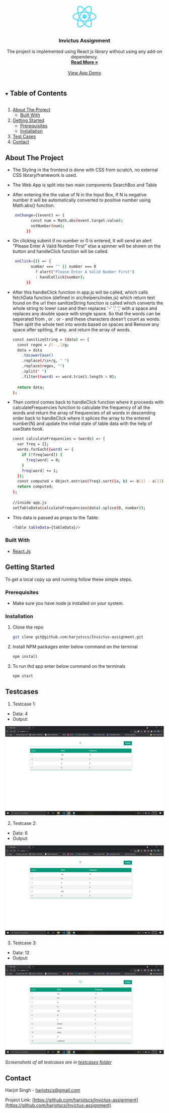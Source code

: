 <p align="center">
  <a href="https://github.com/harjotscs/Invictus-assignment">
    <img src="public\logo512.png" alt="Logo" width="80" height="80">
  </a>

  <h3 align="center">Invictus Assignment</h3>

  <p align="center">
    The project is implemented using React js library without using any add-on dependency.
    <br />
    <a href="#about-the-project"><strong>Read More »</strong></a>
    <br />
    <br />
    <a href="https://harjot-invictus.netlify.app/">View App Demo</a>
  </p>
</p>

<!-- TABLE OF CONTENTS -->
<details open="open">
  <summary><h2 style="display: inline-block">Table of Contents</h2></summary>
  <ol>
    <li>
      <a href="#about-the-project">About The Project</a>
      <ul>
        <li><a href="#built-with">Built With</a></li>
      </ul>
    </li>
    <li>
      <a href="#getting-started">Getting Started</a>
      <ul>
        <li><a href="#prerequisites">Prerequisites</a></li>
        <li><a href="#installation">Installation</a></li>
      </ul>
    </li>
    <li><a href="#testcases">Test Cases</a></li>
    <li><a href="#contact">Contact</a></li>
  </ol>
</details>

<!-- ABOUT THE PROJECT -->

## About The Project

- The Styling in the frontend is done with CSS from scratch, no external CSS library/framework is used.
- The Web App is split into two main components SearchBox and Table

- After entering the the value of N in the Input Box, If N is negative number it will be automatically converted to positive number using Math.abs() function.

  ```sh
   onChange={(event) => {
          const num = Math.abs(event.target.value);
          setNumber(num);
        }}

  ```

- On clicking submit if no number or 0 is entered, It will send an alert "Please Enter A Valid Number First" else a spinner will be shown on the button and handleClick function will be called.

  ```sh
   onClick={() => {
          number === "" || number === 0
            ? alert("Please Enter A Valid Number First")
            : handleClick(number);
        }}

  ```

- After this handleClick function in app.js will be called, which calls fetchData function (defined in src/helpers/index.js) which return text found on the url then sanitizeString function is called which converts the whole string to lower case and then replaces '-' '.' ',' with a space and replaces any double space with single space. So that the words can be seperated from , or . or - and these characters doesn't count as words. Then split the whole text into words based on spaces and Remove any space after spliting, if any. and return the array of words.

  ```sh
  const sanitizeString = (data) => {
    const regex = /[-.,]/g;
    data = data
      .toLowerCase()
      .replace(/\s+/g, " ")
      .replace(regex, "")
      .split(" ")
      .filter((word) => word.trim().length > 0);

    return data;
  };

  ```

- Then control comes back to handleClick function where it proceeds with calculateFrequencies function to calculate the frequency of all the words and return the array of frequencies of all words in descending order back to handleClick where it splices the array to the entered number(N) and update the initial state of table data with the help of useState hook.

  ```sh
  const calculateFrequencies = (words) => {
    var freq = {};
    words.forEach((word) => {
      if (!freq[word]) {
        freq[word] = 0;
      }
      freq[word] += 1;
    });
    const computed = Object.entries(freq).sort((a, b) => b[1] - a[1]);
    return computed;
  };

  //inside app.js
  setTableData(calculateFrequencies(data).splice(0, number));

  ```

- This data is passed as props to the Table.

  ```sh
  <Table tableData={tableData}/>
  ```

### Built With

- [React.Js](https://reactjs.org/)

<!-- GETTING STARTED -->

## Getting Started

To get a local copy up and running follow these simple steps.

### Prerequisites

- Make sure you have node js installed on your system.

### Installation

1. Clone the repo

   ```sh
   git clone git@github.com:harjotscs/Invictus-assignment.git
   ```

2. Install NPM packages enter below command on the terminal

   ```sh
   npm install
   ```

3. To run thd app enter below command on the terminals

   ```sh
   npm start
   ```

<!-- Testcases -->

## Testcases

1. Testcase 1:

- Data: 4
- Output:

[![Invictus Frontend ScreenShot][1]](https://harjot-invictus.netlify.app/)

2. Testcase 2:

- Data: 6
- Output:

[![Invictus Frontend ScreenShot][2]](https://harjot-invictus.netlify.app/)

3. Testcase 3:

- Data: 12
- Output:

[![Invictus Frontend ScreenShot][3]](https://harjot-invictus.netlify.app/)

_Screenshots of all testcases are in [testcases folder](testcases)_

<!-- CONTACT -->

## Contact

Harjot Singh - harjotscs@gmail.com

Project Link: [https://github.com/harjotscs/Invictus-assignment](https://github.com/harjotscs/Invictus-assignment)

<!-- MARKDOWN LINKS & IMAGES -->

[1]: testcases/1.png
[2]: testcases/2.png
[3]: testcases/3.png
[4]: testcases/4.png
